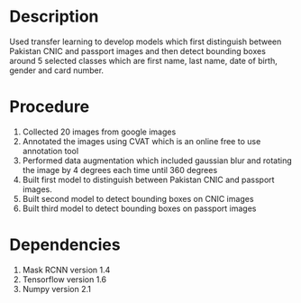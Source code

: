 # Description
Used transfer learning to develop models which first distinguish between Pakistan CNIC and passport images and then detect bounding boxes around 5 selected classes which are first name, last name, date of birth, gender and card number.


# Procedure 
1. Collected 20 images from google images
2. Annotated the images using CVAT which is an online free to use annotation tool
3. Performed data augmentation which included gaussian blur and rotating the image by 4 degrees each time until 360 degrees
4. Built first model to distinguish between Pakistan CNIC and passport images.
5. Built second model to detect bounding boxes on CNIC images
6. Built third model to detect bounding boxes on passport images 


# Dependencies
1. Mask RCNN version 1.4
2. Tensorflow version 1.6
3. Numpy version 2.1

